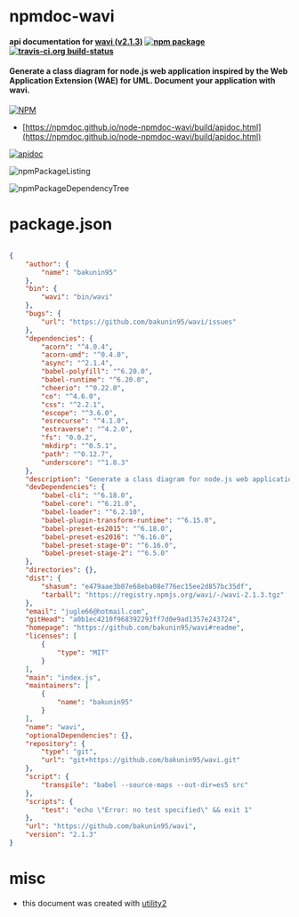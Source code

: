 # npmdoc-wavi

#### api documentation for  [wavi (v2.1.3)](https://github.com/bakunin95/wavi#readme)  [![npm package](https://img.shields.io/npm/v/npmdoc-wavi.svg?style=flat-square)](https://www.npmjs.org/package/npmdoc-wavi) [![travis-ci.org build-status](https://api.travis-ci.org/npmdoc/node-npmdoc-wavi.svg)](https://travis-ci.org/npmdoc/node-npmdoc-wavi)

#### Generate a class diagram for node.js web application inspired by the Web Application Extension (WAE) for UML. Document your application with wavi.

[![NPM](https://nodei.co/npm/wavi.png?downloads=true&downloadRank=true&stars=true)](https://www.npmjs.com/package/wavi)

- [https://npmdoc.github.io/node-npmdoc-wavi/build/apidoc.html](https://npmdoc.github.io/node-npmdoc-wavi/build/apidoc.html)

[![apidoc](https://npmdoc.github.io/node-npmdoc-wavi/build/screenCapture.buildCi.browser.%252Ftmp%252Fbuild%252Fapidoc.html.png)](https://npmdoc.github.io/node-npmdoc-wavi/build/apidoc.html)

![npmPackageListing](https://npmdoc.github.io/node-npmdoc-wavi/build/screenCapture.npmPackageListing.svg)

![npmPackageDependencyTree](https://npmdoc.github.io/node-npmdoc-wavi/build/screenCapture.npmPackageDependencyTree.svg)



# package.json

```json

{
    "author": {
        "name": "bakunin95"
    },
    "bin": {
        "wavi": "bin/wavi"
    },
    "bugs": {
        "url": "https://github.com/bakunin95/wavi/issues"
    },
    "dependencies": {
        "acorn": "^4.0.4",
        "acorn-umd": "^0.4.0",
        "async": "^2.1.4",
        "babel-polyfill": "^6.20.0",
        "babel-runtime": "^6.20.0",
        "cheerio": "^0.22.0",
        "co": "^4.6.0",
        "css": "^2.2.1",
        "escope": "^3.6.0",
        "esrecurse": "^4.1.0",
        "estraverse": "^4.2.0",
        "fs": "0.0.2",
        "mkdirp": "^0.5.1",
        "path": "^0.12.7",
        "underscore": "^1.8.3"
    },
    "description": "Generate a class diagram for node.js web application inspired by the Web Application Extension (WAE) for UML. Document your application with wavi.",
    "devDependencies": {
        "babel-cli": "^6.18.0",
        "babel-core": "^6.21.0",
        "babel-loader": "^6.2.10",
        "babel-plugin-transform-runtime": "^6.15.0",
        "babel-preset-es2015": "^6.18.0",
        "babel-preset-es2016": "^6.16.0",
        "babel-preset-stage-0": "^6.16.0",
        "babel-preset-stage-2": "^6.5.0"
    },
    "directories": {},
    "dist": {
        "shasum": "e479aae3b07e68eba08e776ec15ee2d857bc35df",
        "tarball": "https://registry.npmjs.org/wavi/-/wavi-2.1.3.tgz"
    },
    "email": "jugle66@hotmail.com",
    "gitHead": "a0b1ec4210f968392293ff7d0e9ad1357e243724",
    "homepage": "https://github.com/bakunin95/wavi#readme",
    "licenses": [
        {
            "type": "MIT"
        }
    ],
    "main": "index.js",
    "maintainers": [
        {
            "name": "bakunin95"
        }
    ],
    "name": "wavi",
    "optionalDependencies": {},
    "repository": {
        "type": "git",
        "url": "git+https://github.com/bakunin95/wavi.git"
    },
    "script": {
        "transpile": "babel --source-maps --out-dir=es5 src"
    },
    "scripts": {
        "test": "echo \"Error: no test specified\" && exit 1"
    },
    "url": "https://github.com/bakunin95/wavi",
    "version": "2.1.3"
}
```



# misc
- this document was created with [utility2](https://github.com/kaizhu256/node-utility2)
